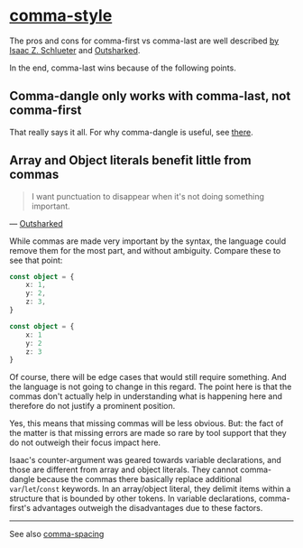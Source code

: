 [comma-style](https://eslint.org/docs/rules/comma-style)
========================================================
The pros and cons for comma-first vs comma-last are well described [by Isaac Z. Schlueter](https://gist.github.com/isaacs/357981) and [Outsharked](http://blog.outsharked.com/2012/05/on-javascript-style.html).

In the end, comma-last wins because of the following points.

## Comma-dangle only works with comma-last, not comma-first
That really says it all. For why comma-dangle is useful, see [there](./comma-dangle.md).

## Array and Object literals benefit little from commas
> I want punctuation to disappear when it's not doing something important.

— [Outsharked](http://blog.outsharked.com/2012/05/on-javascript-style.html)

While commas are made very important by the syntax, the language could remove them for the most part, and without ambiguity. Compare these to see that point:
```ts
const object = {
	x: 1,
	y: 2,
	z: 3,
}
```
```ts
const object = {
	x: 1
	y: 2
	z: 3
}
```
Of course, there will be edge cases that would still require something. And the language is not going to change in this regard. The point here is that the commas don't actually help in understanding what is happening here and therefore do not justify a prominent position.

Yes, this means that missing commas will be less obvious. But: the fact of the matter is that missing errors are made so rare by tool support that they do not outweigh their focus impact here.

Isaac's counter-argument was geared towards variable declarations, and those are different from array and object literals. They cannot comma-dangle because the commas there basically replace additional `var`/`let`/`const` keywords. In an array/object literal, they delimit items within a structure that is bounded by other tokens. In variable declarations, comma-first's advantages outweigh the disadvantages due to these factors.

----

See also [comma-spacing](./comma-spacing.md)
